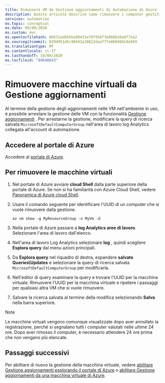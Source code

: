 ```yaml
---
title: Rimuovere VM da Gestione aggiornamenti di Automazione di Azure
description: Questo articolo descrive come rimuovere i computer gestiti con Gestione aggiornamenti.
services: automation
ms.topic: conceptual
ms.date: 09/09/2020
ms.custom: mvc
ms.openlocfilehash: 66631adbb56a98431e70f956f3e860b16e8f7ea2
ms.sourcegitcommit: 829d951d5c90442a38012daaf77e86046018e5b9
ms.translationtype: MT
ms.contentlocale: it-IT
ms.lasthandoff: 10/09/2020
ms.locfileid: "89648643"
---
```

# <a name="remove-vms-from-update-management"></a>Rimuovere macchine virtuali da Gestione aggiornamenti

Al termine della gestione degli aggiornamenti nelle VM nell'ambiente in uso, è possibile arrestare la gestione delle VM con la funzionalità [Gestione aggiornamenti](update-mgmt-overview.md) . Per arrestarne la gestione, modificare la query di ricerca salvata `MicrosoftDefaultComputerGroup` nell'area di lavoro log Analytics collegata all'account di automazione.

## <a name="sign-into-the-azure-portal"></a>Accedere al portale di Azure

Accedere al [portale di Azure](https://portal.azure.com).

## <a name="to-remove-your-vms"></a>Per rimuovere le macchine virtuali

1. Nel portale di Azure avviare **cloud Shell** dalla parte superiore della portale di Azure. Se non si ha familiarità con Azure Cloud Shell, vedere [Panoramica di Azure cloud Shell](../../cloud-shell/overview.md).

2. Usare il comando seguente per identificare l'UUID di un computer che si vuole rimuovere dalla gestione.

    ```azurecli
    az vm show -g MyResourceGroup -n MyVm -d
    ```

3. Nella portale di Azure passare a **log Analytics aree di lavoro**. Selezionare l'area di lavoro dall'elenco.

4. Nell'area di lavoro Log Analytics selezionare **log** , quindi scegliere **Esplora query** dal menu azioni principali.

5. Da **Esplora query** nel riquadro di destra, espandere **salvato Queries\Updates** e selezionare la query di ricerca salvata `MicrosoftDefaultComputerGroup` per modificarla.

6. Nell'editor di query esaminare la query e trovare l'UUID per la macchina virtuale. Rimuovere l'UUID per la macchina virtuale e ripetere i passaggi per qualsiasi altra VM che si vuole rimuovere.

7. Salvare la ricerca salvata al termine della modifica selezionando **Salva** nella barra superiore.

>[!NOTE]
>Le macchine virtuali vengono comunque visualizzate dopo aver annullato la registrazione, perché si segnalano tutti i computer valutati nelle ultime 24 ore. Dopo aver rimosso il computer, è necessario attendere 24 ore prima che non vengano più elencate.

## <a name="next-steps"></a>Passaggi successivi

Per abilitare di nuovo la gestione della macchina virtuale, vedere [abilitare Gestione aggiornamenti esplorando il portale di Azure](update-mgmt-enable-portal.md) o [abilitare Gestione aggiornamenti da una macchina virtuale di Azure](update-mgmt-enable-vm.md).
